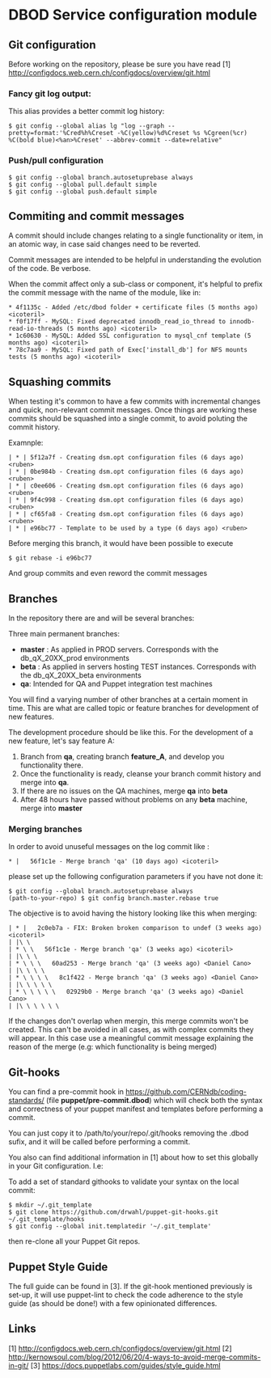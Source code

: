 # DBOD Service configuration module 

## Git configuration
Before working on the repository, please be sure you have read [1]
http://configdocs.web.cern.ch/configdocs/overview/git.html

### Fancy git log output:
This alias provides a better commit log history:

    $ git config --global alias lg "log --graph --pretty=format:'%Cred%h%Creset -%C(yellow)%d%Creset %s %Cgreen(%cr) %C(bold blue)<%an>%Creset' --abbrev-commit --date=relative"

### Push/pull configuration

    $ git config --global branch.autosetuprebase always
    $ git config --global pull.default simple
    $ git config --global push.default simple

## Commiting and commit messages
A commit should include changes relating to a single functionality
or item, in an atomic way, in case said changes need to be reverted.

Commit messages are intended to be helpful in understanding the evolution of 
the code. Be verbose. 

When the commit affect only a sub-class or component, it's helpful
to prefix the commit message with the name of the module, like in:

    * 4f1135c - Added /etc/dbod folder + certificate files (5 months ago) <icoteril>
    * f0f17ff - MySQL: Fixed deprecated innodb_read_io_thread to innodb-read-io-threads (5 months ago) <icoteril>
    * 1c60630 - MySQL: Added SSL configuration to mysql_cnf template (5 months ago) <icoteril>
    * 78c7aa9 - MySQL: Fixed path of Exec['install_db'] for NFS mounts tests (5 months ago) <icoteril>

## Squashing commits
When testing it's common to have a few commits with incremental changes and 
quick, non-relevant commit messages. Once things are working these commits
should be squashed into a single commit, to avoid poluting the commit history.

Examnple:

    | * | 5f12a7f - Creating dsm.opt configuration files (6 days ago) <ruben>
    | * | 0be984b - Creating dsm.opt configuration files (6 days ago) <ruben>
    | * | c0ee606 - Creating dsm.opt configuration files (6 days ago) <ruben>
    | * | 9f4c998 - Creating dsm.opt configuration files (6 days ago) <ruben>
    | * | cf65fa8 - Creating dsm.opt configuration files (6 days ago) <ruben>
    | * | e96bc77 - Template to be used by a type (6 days ago) <ruben>

Before merging this branch, it would have been possible to execute

    $ git rebase -i e96bc77

And group commits and even reword the commit messages

## Branches
In the repository there are and will be several branches:

Three main permanent branches:
* **master** : As applied in PROD servers. 
    Corresponds with the db_qX_20XX_prod environments
* **beta** : As applied in servers hosting TEST instances. 
    Corresponds with the db_qX_20XX_beta  environments
* **qa**: Intended for QA and Puppet integration test machines

You will find a varying number of other branches at a certain moment in
time. This are what are called topic or feature branches for development
of new features.

The development procedure should be like this. For the development of a new
feature, let's say feature A:

1. Branch from **qa**, creating branch **feature_A**, and develop you functionality
    there.
2. Once the functionality is ready, cleanse your branch commit history and merge
    into **qa**.
3. If there are no issues on the QA machines, merge **qa** into **beta**
4. After 48 hours have passed without problems on any **beta** machine,
    merge into **master**

### Merging branches
In order to avoid unuseful messages on the log commit like :
    
    * |   56f1c1e - Merge branch 'qa' (10 days ago) <icoteril>

please set up the following configuration parameters if you have not done it:

    $ git config --global branch.autosetuprebase always
    (path-to-your-repo) $ git config branch.master.rebase true

The objective is to avoid having the history looking like this when merging:

    | * |   2c0eb7a - FIX: Broken broken comparison to undef (3 weeks ago) <icoteril>
    | |\ \  
    | * \ \   56f1c1e - Merge branch 'qa' (3 weeks ago) <icoteril>
    | |\ \ \  
    | * \ \ \   60ad253 - Merge branch 'qa' (3 weeks ago) <Daniel Cano>
    | |\ \ \ \  
    | * \ \ \ \   8c1f422 - Merge branch 'qa' (3 weeks ago) <Daniel Cano>
    | |\ \ \ \ \  
    | * \ \ \ \ \   02929b0 - Merge branch 'qa' (3 weeks ago) <Daniel Cano>
    | |\ \ \ \ \ \  

If the changes don't overlap when mergin, this merge commits won't be created.
This can't be avoided in all cases, as with complex commits they will appear.
In this case use a meaningful commit message explaining the reason of the merge
(e.g: which functionality is being merged)

## Git-hooks
You can find a pre-commit hook in https://github.com/CERNdb/coding-standards/
(file **puppet/pre-commit.dbod**) which will check both the syntax and correctness
of your puppet manifest and templates before performing a commit.

You can just copy it to /path/to/your/repo/.git/hooks removing the .dbod sufix, 
and it will be called before performing a commit.

You also can find additional information in [1] about how to set this globally
in your Git configuration. I.e:

To add a set of standard githooks to validate your syntax on the local commit:

    $ mkdir ~/.git_template
    $ git clone https://github.com/drwahl/puppet-git-hooks.git ~/.git_template/hooks
    $ git config --global init.templatedir '~/.git_template'

then re-clone all your Puppet Git repos.

## Puppet Style Guide
The full guide can be found in [3].
If the git-hook mentioned previously is set-up, it will use puppet-lint to check
the code adherence to the style guide (as should be done!) with a few opinionated
differences.


## Links

[1] http://configdocs.web.cern.ch/configdocs/overview/git.html
[2] http://kernowsoul.com/blog/2012/06/20/4-ways-to-avoid-merge-commits-in-git/
[3] https://docs.puppetlabs.com/guides/style_guide.html
